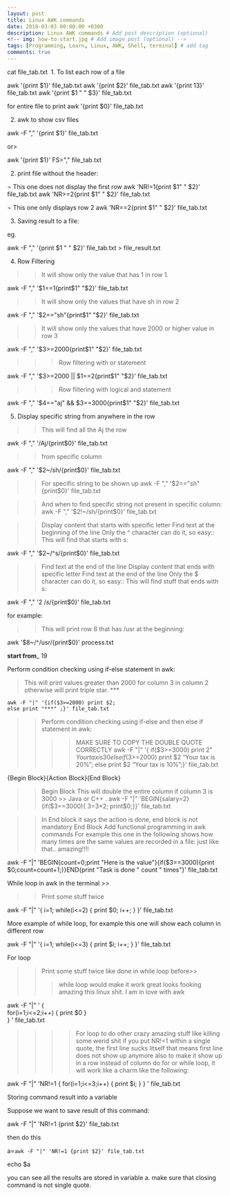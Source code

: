 ```yaml
---
layout: post
title: Linux AWK commands
date: 2018-03-03 00:00:00 +0300
description: Linux AWK commands # Add post description (optional)
<!-- img: how-to-start.jpg # Add image post (optional) -->
tags: [Programming, Learn, Linux, AWK, Shell, terminal] # add tag
comments: true
---
```


cat file_tab.txt
 1. To list each row of a file

awk '{print $1}' file_tab.txt
awk '{print $2}' file_tab.txt
awk '{print $1$3}' file_tab.txt
awk '{print $1 "  " $3}' file_tab.txt

for entire file to print
awk '{print $0}' file_tab.txt


2. awk to show csv files

awk -F "," '{print $1}' file_tab.txt

or>

awk '{print $1}' FS="," file_tab.txt

2. print file without the header:

¬	This one does not display the first row
awk 'NR!=1{print $1"  " $2}' file_tab.txt
awk 'NR>=2{print $1"  " $2}' file_tab.txt

¬	This one only displays row 2
awk 'NR==2{print $1"  " $2}' file_tab.txt

3. Saving result to a file:

eg.

awk -F "," '{print $1 " " $2}' file_tab.txt > file_result.txt

4. Row Filtering

>> It will show only the value that has 1 in row 1.

awk -F "," '$1==1{print$1"  "$2}' file_tab.txt

>> It will show only the values that have sh in row 2

awk -F "," '$2=="sh"{print$1"  "$2}' file_tab.txt

>> It will show only the values that have 2000 or higher value in row 3

awk -F "," '$3>=2000{print$1"  "$2}' file_tab.txt


>>> Row filtering with or statement

awk -F "," '$3>=2000 || $1==2{print$1"  "$2}' file_tab.txt

>>> Row filtering with logical and statement

awk -F "," '$4=="aj" && $3==3000{print$1" "$2}' file_tab.txt

5. Display specific string from anywhere in the row

>> This will find all the Aj the row

awk -F ","  '/Aj/{print$0}' file_tab.txt

>> from specific column

awk -F "," '$2~/sh/{print$0}' file_tab.txt

>> For specific string to be shown up
awk -F "," '$2=="sh"{print$0}' file_tab.txt

>> And when to find specific string not present in specific column:
awk -F "," '$2!~/sh/{print$0}' file_tab.txt

>> Display content that starts with specific letter
>> Find text at the beginning of the line
>> Only the ^ character can do it, so easy::
>> This will find that starts with s:

awk -F "," '$2~/^s/{print$0}' file_tab.txt

>> Find text at the end of the line
>> Display content that ends with specific letter
>> Find text at the end of the line
>> Only the $ character can do it, so easy::
>> This will find stuff that ends with s:

awk -F "," '$2~/s$/{print$0}' file_tab.txt

for example:

>> This will print row 8 that has /usr at the beginning:

awk '$8~/^\/usr/{print$0}' process.txt


____start from_____ 19

Perform condition checking using if-else statement in awk:

>This will print values greater than 2000 for column 3 in column 2 otherwise will print triple star. ***
```
awk -F "|" '{if($3>=2000) print $2;
else print "***" ;}' file_tab.txt
```

>> Perform condition checking using if-else and then else if statement in awk:
 >>>> MAKE SURE TO COPY THE DOUBLE QUOTE CORRECTLY
awk -F "|" '{
>if($3>=3000) print $2 “Your tax is 30%”;
>else if ($3>=2000) print $2 “Your tax is 20%”;
>else print $2 “Your tax is 10%”;}' file_tab.txt

{Begin Block}{Action Block}{End Block}

>> Begin Block
>> This will double the entire column if column 3 is 3000 >> Java or C++ .
awk -F "|" 'BEGIN{salary=2}{if($3==3000){ $3=$3*2; print$0;}}' file_tab.txt

>> In End block it says the action is done, end block is not mandatory
>> End Block
>> Add functional programming in awk commands
>> For example this one in the following shows how many times are the same values are recorded in a file: just like that.. amazing!!!!

awk -F "|" 'BEGIN{count=0;print "Here is the value"}{if($3==3000){print $0;count=count+1;}}END{print "Task is done " count " times"}' file_tab.txt

While loop in awk in the terminal >>
>> Print some stuff twice

awk -F "|" '{
i=1;
while(i<=2)
{
print $0;
i++;
}
}' file_tab.txt

More example of while loop, for example this one will show each column in different row

awk -F "|" '{
i=1;
while(i<=3)
{
print $i;
i++;
}
}' file_tab.txt

For loop
>> Print some stuff twice like done in while loop before>>
>>> while loop would make it work great looks fooking amazing this linux shit.
>> I am in love with awk

awk -F "|" '
{   
for(i=1;i<=2;i++)
{
print $0
}   
} ' file_tab.txt

>>>> For loop to do other crazy amazing stuff
>> like killing some werid shit
>> if you put NR!=1 within a single quote, the first line sucks litself
>> that means first line does not show up anymore
>> also to make it show up in a row instead of column do for or while loop, it will work like a charm like the following:

awk -F "|" 'NR!=1
{
for(i=1;i<=3;i++)
{
print $i;
}
} ' file_tab.txt

Storing command result into a variable

Suppose we want to save result of this command:

awk -F "|" 'NR!=1 {print $2}' file_tab.txt

then do this

a=`awk -F "|" 'NR!=1 {print $2}' file_tab.txt`

echo $a

you can see all the results are stored in variable a. make sure that closing command is not single quote.
